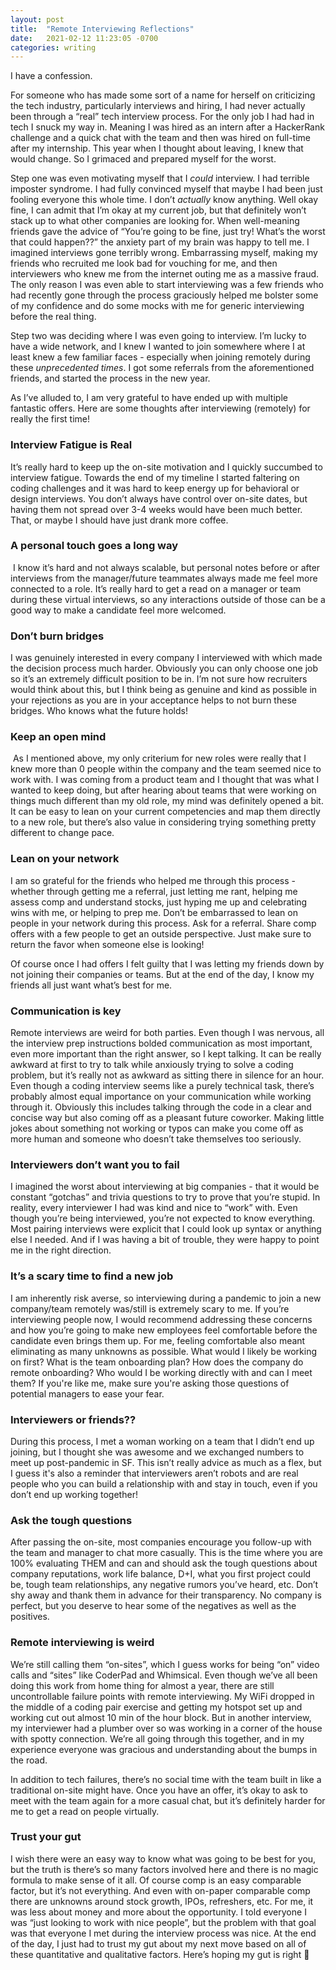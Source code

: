 ```yaml
---
layout: post
title:  "Remote Interviewing Reflections"
date:   2021-02-12 11:23:05 -0700
categories: writing
---
```


I have a confession.

For someone who has made some sort of a name for herself on criticizing the tech industry, particularly interviews and hiring, I had never actually been through a “real” tech interview process. For the only job I had had in tech I snuck my way in. Meaning I was hired as an intern after a HackerRank challenge and a quick chat with the team and then was hired on full-time after my internship. This year when I thought about leaving, I knew that would change. So I grimaced and prepared myself for the worst.

Step one was even motivating myself that I *could* interview. I had terrible imposter syndrome. I had fully convinced myself that maybe I had been just fooling everyone this whole time. I don’t *actually* know anything. Well okay fine, I can admit that I’m okay at my current job, but that definitely won’t stack up to what other companies are looking for. When well-meaning friends gave the advice of “You’re going to be fine, just try! What’s the worst that could happen??” the anxiety part of my brain was happy to tell me. I imagined interviews gone terribly wrong. Embarrassing myself, making my friends who recruited me look bad for vouching for me, and then interviewers who knew me from the internet outing me as a massive fraud. The only reason I was even able to start interviewing was a few friends who had recently gone through the process graciously helped me bolster some of my confidence and do some mocks with me for generic interviewing before the real thing.

Step two was deciding where I was even going to interview. I’m lucky to have a wide network, and I knew I wanted to join somewhere where I at least knew a few familiar faces - especially when joining remotely during these _unprecedented times_. I got some referrals from the aforementioned friends, and started the process in the new year.

As I’ve alluded to, I am very grateful to have ended up with multiple fantastic offers. Here are some thoughts after interviewing (remotely) for really the first time!

### Interview Fatigue is Real

It’s really hard to keep up the on-site motivation and I quickly succumbed to interview fatigue. Towards the end of my timeline I started faltering on coding challenges and it was hard to keep energy up for behavioral or design interviews. You don’t always have control over on-site dates, but having them not spread over 3-4 weeks would have been much better. That, or maybe I should have just drank more coffee.

### A personal touch goes a long way

 I know it’s hard and not always scalable, but personal notes before or after interviews from the manager/future teammates always made me feel more connected to a role. It’s really hard to get a read on a manager or team during these virtual interviews, so any interactions outside of those can be a good way to make a candidate feel more welcomed.  

### Don’t burn bridges

I was genuinely interested in every company I interviewed with which made the decision process much harder. Obviously you can only choose one job so it’s an extremely difficult position to be in. I’m not sure how recruiters would think about this, but I think being as genuine and kind as possible in your rejections as you are in your acceptance helps to not burn these bridges. Who knows what the future holds!

### Keep an open mind

 As I mentioned above, my only criterium for new roles were really that I knew more than 0 people within the company and the team seemed nice to work with. I was coming from a product team and I thought that was what I wanted to keep doing, but after hearing about teams that were working on things much different than my old role, my mind was definitely opened a bit. It can be easy to lean on your current competencies and map them directly to a new role, but there’s also value in considering trying something pretty different to change pace.

### Lean on your network

I am so grateful for the friends who helped me through this process - whether through getting me a referral, just letting me rant, helping me assess comp and understand stocks, just hyping me up and celebrating wins with me, or helping to prep me. Don’t be embarrassed to lean on people in your network during this process. Ask for a referral. Share comp offers with a few people to get an outside perspective. Just make sure to return the favor when someone else is looking!

Of course once I had offers I felt guilty that I was letting my friends down by not joining their companies or teams. But at the end of the day, I know my friends all just want what’s best for me.

### Communication is key

Remote interviews are weird for both parties. Even though I was nervous, all the interview prep instructions bolded communication as most important, even more important than the right answer, so I kept talking. It can be really awkward at first to try to talk while anxiously trying to solve a coding problem, but it’s really not as awkward as sitting there in silence for an hour. Even though a coding interview seems like a purely technical task, there’s probably almost equal importance on your communication while working through it. Obviously this includes talking through the code in a clear and concise way but also coming off as a pleasant future coworker. Making little jokes about something not working or typos can make you come off as more human and someone who doesn’t take themselves too seriously.

### Interviewers don’t want you to fail

I imagined the worst about interviewing at big companies - that it would be constant “gotchas” and trivia questions to try to prove that you’re stupid. In reality, every interviewer I had was kind and nice to “work” with. Even though you’re being interviewed, you’re not expected to know everything. Most pairing interviews were explicit that I could look up syntax or anything else I needed. And if I was having a bit of trouble, they were happy to point me in the right direction.

### It’s a scary time to find a new job

I am inherently risk averse, so interviewing during a pandemic to join a new company/team remotely was/still is extremely scary to me. If you’re interviewing people now, I would recommend addressing these concerns and how you’re going to make new employees feel comfortable before the candidate even brings them up. For me, feeling comfortable also meant eliminating as many unknowns as possible. What would I likely be working on first? What is the team onboarding plan? How does the company do remote onboarding? Who would I be working directly with and can I meet them? If you're like me, make sure you're asking those questions of potential managers to ease your fear.

### Interviewers or friends??

During this process, I met a woman working on a team that I didn’t end up joining, but I thought she was awesome and we exchanged numbers to meet up post-pandemic in SF. This isn’t really advice as much as a flex, but I guess it's also a reminder that interviewers aren’t robots and are real people who you can build a relationship with and stay in touch, even if you don’t end up working together!

### Ask the tough questions

After passing the on-site, most companies encourage you follow-up with the team and manager to chat more casually. This is the time where you are 100% evaluating THEM and can and should ask the tough questions about company reputations, work life balance, D+I, what you first project could be, tough team relationships, any negative rumors you’ve heard, etc. Don’t shy away and thank them in advance for their transparency. No company is perfect, but you deserve to hear some of the negatives as well as the positives.

### Remote interviewing is weird

We’re still calling them “on-sites”, which I guess works for being “on” video calls and “sites” like CoderPad and Whimsical. Even though we’ve all been doing this work from home thing for almost a year, there are still uncontrollable failure points with remote interviewing. My WiFi dropped in the middle of a coding pair exercise and getting my hotspot set up and working cut out almost 10 min of the hour block. But in another interview, my interviewer had a plumber over so was working in a corner of the house with spotty connection. We’re all going through this together, and in my experience everyone was gracious and understanding about the bumps in the road.

In addition to tech failures, there’s no social time with the team built in like a traditional on-site might have. Once you have an offer, it’s okay to ask to meet with the team again for a more casual chat, but it’s definitely harder for me to get a read on people virtually.

### Trust your gut

I wish there were an easy way to know what was going to be best for you, but the truth is there’s so many factors involved here and there is no magic formula to make sense of it all. Of course comp is an easy comparable factor, but it’s not everything. And even with on-paper comparable comp there are unknowns around stock growth, IPOs, refreshers, etc. For me, it was less about money and more about the opportunity. I told everyone I was “just looking to work with nice people”, but the problem with that goal was that everyone I met during the interview process was nice. At the end of the day, I just had to trust my gut about my next move based on all of these quantitative and qualitative factors. Here’s hoping my gut is right 🤞
